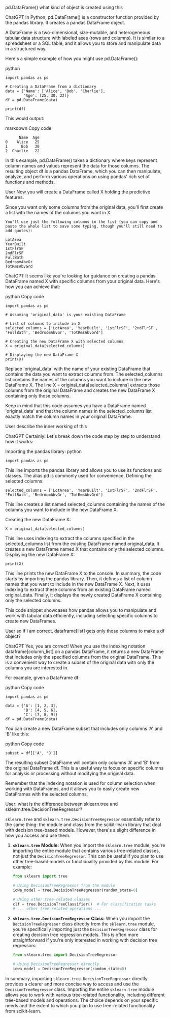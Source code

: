 pd.DataFrame()
what kind of object is created using this

ChatGPT
In Python, pd.DataFrame() is a constructor function provided by the pandas library. It creates a pandas DataFrame object.

A DataFrame is a two-dimensional, size-mutable, and heterogeneous tabular data structure with labeled axes (rows and columns). It is similar to a spreadsheet or a SQL table, and it allows you to store and manipulate data in a structured way.

Here's a simple example of how you might use pd.DataFrame():

python

```
import pandas as pd

# Creating a DataFrame from a dictionary
data = {'Name': ['Alice', 'Bob', 'Charlie'],
        'Age': [25, 30, 22]}
df = pd.DataFrame(data)

print(df)

```
This would output:

markdown
Copy code
```
      Name  Age
0    Alice   25
1      Bob   30
2  Charlie   22
```
In this example, pd.DataFrame() takes a dictionary where keys represent column names and values represent the data for those columns. The resulting object df is a pandas DataFrame, which you can then manipulate, analyze, and perform various operations on using pandas' rich set of functions and methods.



User
Now you will create a DataFrame called X holding the predictive features.

Since you want only some columns from the original data, you'll first create a list with the names of the columns you want in X.
```
You'll use just the following columns in the list (you can copy and paste the whole list to save some typing, though you'll still need to add quotes):

LotArea
YearBuilt
1stFlrSF
2ndFlrSF
FullBath
BedroomAbvGr
TotRmsAbvGrd
```
ChatGPT
It seems like you're looking for guidance on creating a pandas DataFrame named X with specific columns from your original data. Here's how you can achieve that:

python
Copy code
```
import pandas as pd

# Assuming 'original_data' is your existing DataFrame

# List of columns to include in X
selected_columns = ['LotArea', 'YearBuilt', '1stFlrSF', '2ndFlrSF', 'FullBath', 'BedroomAbvGr', 'TotRmsAbvGrd']

# Creating the new DataFrame X with selected columns
X = original_data[selected_columns]

# Displaying the new DataFrame X
print(X)
```
Replace 'original_data' with the name of your existing DataFrame that contains the data you want to extract columns from. The selected_columns list contains the names of the columns you want to include in the new DataFrame X. The line X = original_data[selected_columns] extracts those columns from the original DataFrame and creates the new DataFrame X containing only those columns.

Keep in mind that this code assumes you have a DataFrame named 'original_data' and that the column names in the selected_columns list exactly match the column names in your original DataFrame.



User
describe the inner working of this

ChatGPT
Certainly! Let's break down the code step by step to understand how it works:

Importing the pandas library:
python

```
import pandas as pd
```
This line imports the pandas library and allows you to use its functions and classes. The alias pd is commonly used for convenience.
Defining the selected columns:

```
selected_columns = ['LotArea', 'YearBuilt', '1stFlrSF', '2ndFlrSF', 'FullBath', 'BedroomAbvGr', 'TotRmsAbvGrd']
```
This line creates a list named selected_columns containing the names of the columns you want to include in the new DataFrame X.

Creating the new DataFrame X:

```
X = original_data[selected_columns]
```
This line uses indexing to extract the columns specified in the selected_columns list from the existing DataFrame named original_data. It creates a new DataFrame named X that contains only the selected columns.
Displaying the new DataFrame X:


```
print(X)
```
This line prints the new DataFrame X to the console.
In summary, the code starts by importing the pandas library. Then, it defines a list of column names that you want to include in the new DataFrame X. Next, it uses indexing to extract these columns from an existing DataFrame named original_data. Finally, it displays the newly created DataFrame X containing only the selected columns.

This code snippet showcases how pandas allows you to manipulate and work with tabular data efficiently, including selecting specific columns to create new DataFrames.



User
so if i am correct, dataframe[list] gets only those columns to make a df object?

ChatGPT
Yes, you are correct! When you use the indexing notation dataframe[column_list] on a pandas DataFrame, it returns a new DataFrame that includes only the specified columns from the original DataFrame. This is a convenient way to create a subset of the original data with only the columns you are interested in.

For example, given a DataFrame df:

python
Copy code
```
import pandas as pd

data = {'A': [1, 2, 3],
        'B': [4, 5, 6],
        'C': [7, 8, 9]}
df = pd.DataFrame(data)
```
You can create a new DataFrame subset that includes only columns 'A' and 'B' like this:

python
Copy code
```
subset = df[['A', 'B']]

```
The resulting subset DataFrame will contain only columns 'A' and 'B' from the original DataFrame df. This is a useful way to focus on specific columns for analysis or processing without modifying the original data.

Remember that the indexing notation is used for column selection when working with DataFrames, and it allows you to easily create new DataFrames with the selected columns.

User: what is the difference between sklearn.tree and sklearn.tree.DecisionTreeRegressor?

`sklearn.tree` and `sklearn.tree.DecisionTreeRegressor` essentially refer to the same thing: the module and class from the scikit-learn library that deal with decision tree-based models. However, there's a slight difference in how you access and use them.

1. **`sklearn.tree` Module:**
   When you import the `sklearn.tree` module, you're importing the entire module that contains various tree-related classes, not just the `DecisionTreeRegressor`. This can be useful if you plan to use other tree-based models or functionality provided by this module. For example:
   
   ```python
   from sklearn import tree

   # Using DecisionTreeRegressor from the module
   iowa_model = tree.DecisionTreeRegressor(random_state=0)

   # Using other tree-related classes
   clf = tree.DecisionTreeClassifier()  # For classification tasks
   # ... other tree-related operations ...
   ```

2. **`sklearn.tree.DecisionTreeRegressor` Class:**
   When you import the `DecisionTreeRegressor` class directly from the `sklearn.tree` module, you're specifically importing just the `DecisionTreeRegressor` class for creating decision tree regression models. This is often more straightforward if you're only interested in working with decision tree regressors:
   
   ```python
   from sklearn.tree import DecisionTreeRegressor

   # Using DecisionTreeRegressor directly
   iowa_model = DecisionTreeRegressor(random_state=0)
   ```

In summary, importing `sklearn.tree.DecisionTreeRegressor` directly provides a clearer and more concise way to access and use the `DecisionTreeRegressor` class. Importing the entire `sklearn.tree` module allows you to work with various tree-related functionality, including different tree-based models and operations. The choice depends on your specific needs and the extent to which you plan to use tree-related functionality from scikit-learn.





